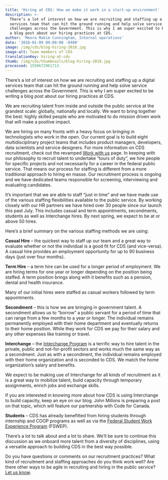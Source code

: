 ```yaml
---
title: 'Hiring at CDS: How we make it work in a start-up environment'
description: >-
  There’s a lot of interest on how we are recruiting and staffing up a digital
  services team that can hit the ground running and help solve service
  challenges across the Government. This is why I am super excited to be writing
  a blog post about our hiring practices at CDS.
author: 'Meera Makim Cunningham, Internal operations'
date: '2018-01-09 09:00:00 -0400'
image: /img/cds/blog-hiring-2018.jpg
image-alt: Team members of CDS
translationKey: hiring-at-cds
thumb: /img/cds/thumbnails/blog-hiring-2018.jpg
processed: 1550672961713
---
```

There’s a lot of interest on how we are recruiting and staffing up a digital services team that can hit the ground running and help solve service challenges across the Government. This is why I am super excited to be writing a blog post about our hiring practices at CDS.

We are recruiting talent from inside and outside the public service at the grandest scale: globally, nationally and locally. We want to bring together the best: highly skilled people who are motivated to do mission driven work that will make a positive impact.

We are hiring on many fronts with a heavy focus on bringing in technologists who work in the open. Our current goal is to build eight multidisciplinary project teams that includes product managers, developers, data scientists and service designers. For more information on CDS recruitment, check out the revamped [Work with us](/join-our-team/) page. In keeping with our philosophy to recruit talent to undertake “tours of duty”, we hire people for specific projects and not necessarily for a career in the federal public service. That means our process for staffing is different from a more traditional approach to hiring en masse. Our recruitment process is ongoing and we have dedicated teams responsible for screening, interviewing and evaluating candidates.

It’s important that we are able to staff “just in time” and we have made use of the various staffing flexibilities available to the public service. By working closely with our HR partners we have hired over 30 people since our launch this past July. This includes casual and term appointments, secondments, students as well as Interchange hires. By next spring, we expect to be at or above 50 hires.

Here’s a brief summary on the various staffing methods we are using:

**Casual Hire** – the quickest way to staff up our team and a great way to evaluate whether or not the individual is a good fit for CDS (and vice-versa). A casual hire provides an employment opportunity for up to 90 business days (just over four months).

**Term Hire** – a term hire can be used for a longer period of employment. We are hiring terms for one year or longer depending on the position being staffed. A term position brings along with it benefits such as a pension, dental and health insurance.

Many of our initial hires were staffed as casual workers followed by term appointments.

**Secondment** – this is how we are bringing in government talent. A secondment allows us to “borrow” a public servant for a period of time that can range from a few months to a year or longer. The individual remains permanently employed with their home department and eventually returns to their home position. While they work for CDS we pay for their salary and any other expenses like training or travel.

**Interchange** – the [Interchange Program](https://www.canada.ca/en/treasury-board-secretariat/services/professional-development/interchange-canada.html) is a terrific way to hire talent in the private, public and not-for-profit sectors and works much the same way as a secondment. Just as with a secondment, the individual remains employed with their home organization and is seconded to CDS. We match the home organization’s salary and benefits.

We expect to be making use of Interchange for all kinds of recruitment as it is a great way to mobilize talent, build capacity through temporary assignments, enrich jobs and exchange skills.

If you are interested in knowing more about how CDS is using Interchange to build capacity, keep an eye on our blog. John Millons is preparing a post on that topic, which will feature our partnership with Code for Canada.

**Students** – CDS has already benefitted from hiring students through internship and COOP programs as well as via the [Federal Student Work Experience Program](https://www.canada.ca/en/public-service-commission/jobs/services/recruitment/students/federal-student-work-program.html) (FSWEP).

There’s a lot to talk about and a lot to share. We’ll be sure to continue this discussion as we onboard more talent from a diversity of disciplines, using a versatile approach to building CDS in the best way possible.

Do you have questions or comments on our recruitment practices? What kind of recruitment and staffing approaches do you think work well? Are there other ways to be agile in recruiting and hiring in the public service? [Let us know](mailto:CDSRecruitment.RecrutementSNC@tbs-sct.gc.ca).


